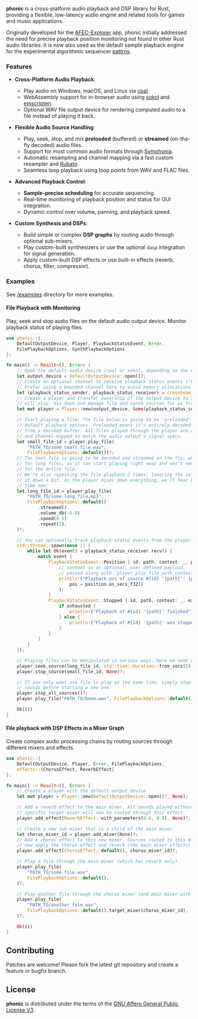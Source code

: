 ﻿**phonic** is a cross-platform audio playback and DSP library for Rust, providing a flexible, low-latency audio engine and related tools for games and music applications.

Originally developed for the [AFEC-Explorer](https://github.com/emuell/AFEC-Explorer) app, phonic initially addressed the need for precise playback position monitoring not found in other Rust audio libraries. It is now also used as the default sample playback engine for the experimental algorithmic sequencer [pattrns](https://github.com/renoise/pattrns).

### Features

- **Cross-Platform Audio Playback**:
  - Play audio on Windows, macOS, and Linux via [cpal](https://github.com/RustAudio/cpal).
  - WebAssembly support for in-browser audio using [sokol](https://github.com/floooh/sokol-rust) and [emscripten](https://emscripten.org/).
  - Optional WAV file output device for rendering computed audio to a file instead of playing it back.

- **Flexible Audio Source Handling**:
  - Play, seek, stop, and mix **preloaded** (buffered) or **streamed** (on-the-fly decoded) audio files.
  - Support for most common audio formats through [Symphonia](https://github.com/pdeljanov/Symphonia).
  - Automatic resampling and channel mapping via a fast custom resampler and [Rubato](https://github.com/HEnquist/rubato).
  - Seamless loop playback using loop points from WAV and FLAC files.

- **Advanced Playback Control**:
  - **Sample-precise scheduling** for accurate sequencing.
  - Real-time monitoring of playback position and status for GUI integration.
  - Dynamic control over volume, panning, and playback speed.

- **Custom Synthesis and DSPs**:
  - Build simple or complex **DSP graphs** by routing audio through optional sub-mixers.
  - Play custom-built synthesizers or use the optional `dasp` integration for signal generation.
  - Apply custom-built DSP effects or use built-in effects (reverb, chorus, filter, compressor).

### Examples

See [/examples](https://github.com/emuell/phonic/tree/master/examples) directory for more examples.


#### File Playback with Monitoring

Play, seek and stop audio files on the default audio output device.
Monitor playback status of playing files.

```rust no_run
use phonic::{
    DefaultOutputDevice, Player, PlaybackStatusEvent, Error, 
    FilePlaybackOptions, SynthPlaybackOptions
};

fn main() -> Result<(), Error> {
    // Open the default audio device (cpal or sokol, depending on the enabled output feature)
    let output_device = DefaultOutputDevice::open()?;
    // Create an optional channel to receive playback status events ("Position", "Stopped")
    // Prefer using a bounded channel here to avoid memory allocations in the audio thread.
    let (playback_status_sender, playback_status_receiver) = crossbeam_channel::bounded(32);
    // Create a player and transfer ownership of the output device to the player. The player
    // will play, mix down and manage file and synth sources for us from here.
    let mut player = Player::new(output_device, Some(playback_status_sender));

    // Start playing a file: The file below is going to be "preloaded" because it uses the 
    // default playback options. Preloaded means it's entirely decoded first, then played back
    // from a decoded buffer. All files played through the player are automatically resampled
    // and channel-mapped to match the audio output's signal specs.
    let small_file_id = player.play_file(
        "PATH_TO/some_small_file.wav",
        FilePlaybackOptions::default())?;
    // The next file is going to be decoded and streamed on the fly, which is especially handy
    // for long files, as it can start playing right away and won't need to allocate memory 
    // for the entire file. 
    // We're also repeating the file playback 2 times, lowering the volume and are pitching
    // it down a bit. As the player mixes down everything, we'll hear both files at the same 
    // time now:
    let long_file_id = player.play_file(
        "PATH_TO/some_long_file.mp3",
        FilePlaybackOptions::default()
            .streamed()
            .volume_db(-6.0)
            .speed(0.5)
            .repeat(2),
    )?;

    // You can optionally track playback status events from the player:
    std::thread::spawn(move || {
        while let Ok(event) = playback_status_receiver.recv() {
            match event {
                PlaybackStatusEvent::Position { id, path, context: _, position } => {
                    // context is an optional, user defined payload,
                    // passed along with `player.play_file_with_context` 
                    println!("Playback pos of source #{id} '{path}': {pos}",
                        pos = position.as_secs_f32()
                    );
                }
                PlaybackStatusEvent::Stopped { id, path, context: _, exhausted, } => {
                    if exhausted {
                        println!("Playback of #{id} '{path}' finished");
                    } else {
                        println!("Playback of #{id} '{path}' was stopped");
                    }
                }
            }
        }
    });

    // Playing files can be manipulated in various ways. Here we seek and stop a file:
    player.seek_source(long_file_id, std::time::Duration::from_secs(5), None)?;
    player.stop_source(small_file_id, None)?;

    // If you only want one file to play at the same time, simply stop all playing
    // sounds before starting a new one:
    player.stop_all_sources()?;
    player.play_file("PATH_TO/boom.wav", FilePlaybackOptions::default())?;

    Ok(())
}
```

#### File playback with DSP Effects in a Mixer Graph

Create complex audio processing chains by routing sources through different mixers and effects.

```rust no_run
use phonic::{
    DefaultOutputDevice, Player, Error, FilePlaybackOptions, 
    effects::{ChorusEffect, ReverbEffect}
};

fn main() -> Result<(), Error> {
    // Create a player with the default output device
    let mut player = Player::new(DefaultOutputDevice::open()?, None);

    // Add a reverb effect to the main mixer. All sounds played without a
    // specific target mixer will now be routed through this effect.
    player.add_effect(ReverbEffect::with_parameters(0.6, 0.8), None)?;

    // Create a new sub-mixer that is a child of the main mixer.
    let chorus_mixer_id = player.add_mixer(None)?;
    // Add a chorus effect to this new mixer. Sources routed to this mixer will
    // now apply the chorus effect and reverb (the main mixer effects) 
    player.add_effect(ChorusEffect::default(), chorus_mixer_id)?;

    // Play a file through the main mixer (which has reverb only).
    player.play_file(
        "PATH_TO/some_file.wav",
        FilePlaybackOptions::default(),
    )?;

    // Play another file through the chorus mixer (and main mixer with the reverb FX).
    player.play_file(
        "PATH_TO/another_file.wav",
        FilePlaybackOptions::default().target_mixer(chorus_mixer_id),
    )?;

    Ok(())
}
```

## Contributing

Patches are welcome! Please fork the latest git repository and create a feature or bugfix branch.


## License

**phonic** is distributed under the terms of the [GNU Affero General Public License V3](https://www.gnu.org/licenses/agpl-3.0.html).
